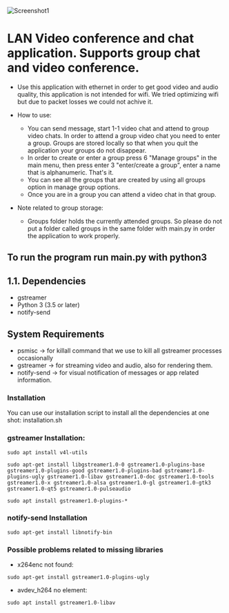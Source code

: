 ![Screenshot1](./ss/1.png)
# LAN Video conference and chat application. Supports group chat and video conference.
* Use this application with ethernet in order to get good video and audio quality, this application is not intended for wifi. We tried optimizing wifi but due to packet losses we could not achive it.   
* How to use:
    * You can send message, start 1-1 video chat and attend to group video chats. In order to attend a group video chat you need to enter a group. Groups are stored locally so that when you quit the application your groups do not disappear.
    * In order to create or enter a group press 6 "Manage groups" in the main menu, then press enter 3 "enter/create a group", enter a name that is alphanumeric. That's it. 
    * You can see all the groups that are created by using all groups option in manage group options.
    * Once you are in a group you can attend a video chat in that group. 

* Note related to group storage:

    * Groups folder holds the currently attended groups. So please do not put a folder called groups in the same folder with main.py in order the application to work properly. 

## To run the program run main.py with python3
## 1.1. Dependencies

* gstreamer
* Python 3 (3.5 or later)
* notify-send


## System Requirements

* psmisc -> for killall command that we use to kill all gstreamer processes occasionally 
* gstreamer -> for streaming video and audio, also for rendering them.
* notify-send -> for visual notification of messages or app related information.


### Installation 
You can use our installation script to install all the dependencies at one shot: installation.sh 
### gstreamer Installation:

```
sudo apt install v4l-utils

sudo apt-get install libgstreamer1.0-0 gstreamer1.0-plugins-base gstreamer1.0-plugins-good gstreamer1.0-plugins-bad gstreamer1.0-plugins-ugly gstreamer1.0-libav gstreamer1.0-doc gstreamer1.0-tools gstreamer1.0-x gstreamer1.0-alsa gstreamer1.0-gl gstreamer1.0-gtk3 gstreamer1.0-qt5 gstreamer1.0-pulseaudio

sudo apt install gstreamer1.0-plugins-*
```

### notify-send Installation
```
sudo apt-get install libnotify-bin
```
### Possible problems related to missing libraries

* x264enc not found: 
```
sudo apt-get install gstreamer1.0-plugins-ugly
```
* avdev_h264 no element: 
```
sudo apt install gstreamer1.0-libav
```
